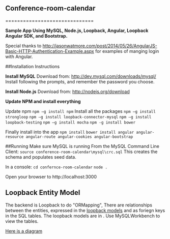 ## Conference-room-calendar
==============================


**Sample App Using MySQL, Node.js, Loopback, Angular, Loopback Angular SDK, and Bootstrap.**


Special thanks to http://jasonwatmore.com/post/2014/05/26/AngularJS-Basic-HTTP-Authentication-Example.aspx
for examples of manging login with Angular.

##Installation Instructions

**Install MySQL**
Download from: http://dev.mysql.com/downloads/mysql/
Install following the prompts,  and remember the password you choose.

**Install Node.js**
Download from: http://nodejs.org/download

**Update NPM and install everything**

Update npm
`npm –g install npm`
Install all the packages
`npm –g install strongloop`
`npm –g install loopback-connector-mysql`
`npm –g install loopback-testing`
`npm –g install mocha`
`npm -g install bower`

Finally install into the app
`npm install`
`bower install angular angular-resource angular-route angular-cookies angular-bootstrap`

##Running
Make sure MySQL is running
From the MySQL Command Line Client:
`source conference-room-calendar\mysql\crc.sql`
This creates the schema and populates seed data.

In a console:
`cd confernce-room-calendar`
`node .`

Open your browser to http://localhost:3000

## Loopback Entity Model
The backend is Loopback to do "ORMapping",  There are relationships between the entities, expressed in the [loopback models](commmon\models)
and as foriegn keys in the SQL tables.
The loopback models are in .   Use MySQLWorkbench to view the tables.

[Here is a diagram](entity_model.JPG?raw=true)
